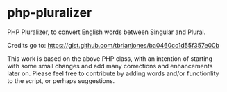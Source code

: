 # php-pluralizer
PHP Pluralizer, to convert English words between Singular and Plural.

Credits go to: https://gist.github.com/tbrianjones/ba0460cc1d55f357e00b

This work is based on the above PHP class, with an intention of starting with some small changes and add many corrections and enhancements later on.
Please feel free to contribute by adding words and/or functionlity to the script, or perhaps suggestions.

